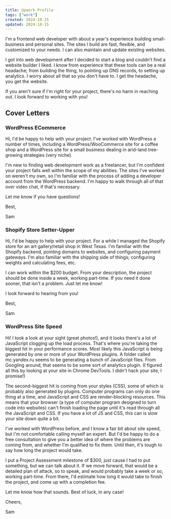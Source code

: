 ```yaml
---
title: Upwork Profile
tags: ["work"]
created: 2024-10-15
updated: 2024-10-15
---
```


I'm a frontend web developer with about a year's experience building small-business and personal sites. The sites I build are fast, flexible, and customized to your needs. I can also maintain and update existing websites.

I got into web development after I decided to start a blog and couldn't find a website builder I liked. I know from experience that these tools can be a real headache; from building the thing, to pointing up DNS records, to setting up analytics. I worry about all that so you don't have to. I get the headache, you get the website.

If you aren't sure if I'm right for your project, there's no harm in reaching out. I look forward to working with you!

## Cover Letters

### WordPress ECommerce

Hi, I'd be happy to help with your project. I've worked with WordPress a number of times, including a WordPress/WooCommerce site for a coffee shop and a WordPress site for a small business dealing in arid-land tree-growing strategies (very niche).

I'm new to finding web development work as a freelancer, but I'm confident your project falls well within the scope of my abilities. The sites I've worked on weren't my own, so I'm familiar with the process of adding a developer account from the WordPress backend. I'm happy to walk through all of that over video chat, if that's necessary.

Let me know if you have questions!

Best,

Sam

### Shopify Store Setter-Upper

Hi, I'd be happy to help with your project. For a while I managed the Shopify store for an art gallery/retail shop in West Texas. I'm familiar with the Shopify backend, pointing domains to websites, and configuring payment gateways. I'm also familiar with the shipping side of things; configuring weights and calculating fees, etc.

I can work within the $200 budget. From your description, the project should be done inside a week, working part-time. If you need it done sooner, that isn't a problem. Just let me know!

I look forward to hearing from you!

Best,

Sam

### WordPress Site Speed

Hi! I took a look at your sight (great photos!), and it looks there's a lot of JavaScript clogging up the load process. That's where you're taking the biggest hit in your performance scores. Most likely this JavaScript is being generated by one or more of your WordPress plugins. A folder called mc.yandex.ru seems to be generating a bunch of JavaScript files. From Googling around, that seems to be some sort of analytics plugin. (I figured all this by looking at your site in Chrome DevTools. I didn't hack your site, I promise!)

The second-biggest hit is coming from your styles (CSS), some of which is probably also generated by plugins. Computer programs can only do one thing at a time, and JavaScript and CSS are render-blocking resources. This means that your browser (a type of computer program designed to turn code into websites) can't finish loading the page until it's read through all the JavaScript and CSS. If you have a lot of JS and CSS, this can is slow your site down quite a bit.

I've worked with WordPress before, and I know a fair bit about site speed, but I'm not comfortable calling myself an expert. But I'd be happy to do a free consultation to give you a better idea of where the problems are coming from, and whether I'm qualified to fix them. Until then, it's tough to say how long the project would take.

I put a Project Assessment milestone of $300, just cause I had to put something, but we can talk about it. If we move forward, that would be a detailed plan of attack, so to speak, and would probably take a week or so, working part-time. From there, I'd estimate how long it would take to finish the project, and come up with a completion fee.

Let me know how that sounds. Best of luck, in any case!

Cheers,

Sam